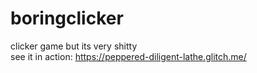 # boringclicker

clicker game but its very shitty
<br>see it in action: https://peppered-diligent-lathe.glitch.me/
